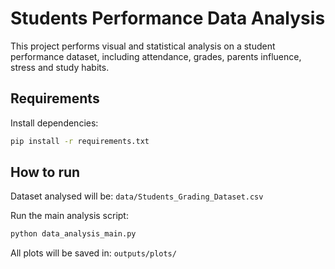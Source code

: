 # Students Performance Data Analysis
This project performs visual and statistical analysis on a student performance dataset, including attendance, grades, parents influence, stress and study habits.

## Requirements
Install dependencies:

```bash 
pip install -r requirements.txt
```

## How to run
Dataset analysed will be:
```data/Students_Grading_Dataset.csv```

Run the main analysis script:

```python 
python data_analysis_main.py
```

All plots will be saved in:
```outputs/plots/```

